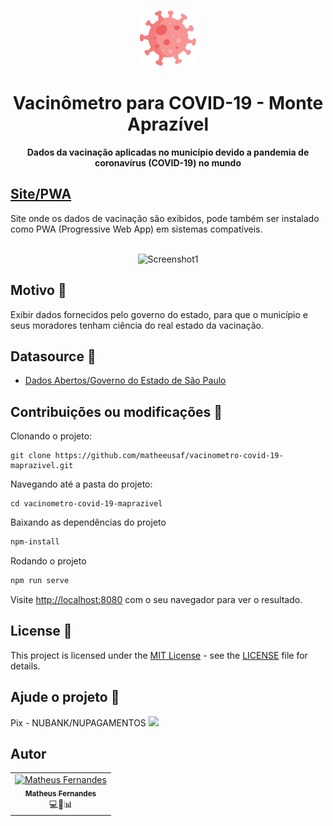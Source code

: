 <p align="center">
  <img src="/src/assets/coronavirus.png" width="90px" float="center"/>
</p>
<h1 align="center">Vacinômetro para COVID-19 - Monte Aprazível</h1>
<p align="center">
  <strong>Dados da vacinação aplicadas no município devido a pandemia de coronavírus (COVID-19) no mundo</strong>
</p>

## [Site/PWA](https://vacinometro-covid-19-maprazivel.pages.dev/)

Site onde os dados de vacinação são exibidos, pode também ser instalado como PWA (Progressive Web App) em sistemas compatíveis.

<div align="center">
  <br>
    <img src="https://ik.imagekit.io/matheeusaf/vacinometro-covid-19-maprazivel.pages.dev__UTgcmxxlX.webp" alt="Screenshot1" width="50%">
  <br>
</div>

## Motivo 🤔

Exibir dados fornecidos pelo governo do estado, para que o município e seus moradores tenham ciência do real estado da vacinação.

## Datasource 💽

- [Dados Abertos/Governo do Estado de São Paulo](https://www.saopaulo.sp.gov.br/planosp/simi/dados-abertos/)

## Contribuições ou modificações 🚀

Clonando o projeto:

```
git clone https://github.com/matheeusaf/vacinometro-covid-19-maprazivel.git
```

Navegando até a pasta do projeto:

```
cd vacinometro-covid-19-maprazivel
```

Baixando as dependências do projeto

```bash
npm-install
```

Rodando o projeto

```bash
npm run serve
```

Visite [http://localhost:8080](http://localhost:8080) com o seu navegador para ver o resultado.

## License 📝

This project is licensed under the [MIT License](https://opensource.org/licenses/MIT) - see the [LICENSE](LICENSE) file for details.

## Ajude o projeto 🤝

Pix - NUBANK/NUPAGAMENTOS
<img src="https://ik.imagekit.io/matheeusaf/qrcode-pix_1ynutvq3w.png" width=400 />

## Autor

<table>
  <tr>
    <td align="center"><a href="https://github.com/matheeusaf"><img src="https://avatars.githubusercontent.com/u/22040962?s=400&u=19d82becfd5b9339cc053f2210a6c366225dbdcf&v=4" width="100px;" alt="Matheus Fernandes"/><br /><sub><b>Matheus Fernandes</b></sub></a><br />💻🎨📊</td>
  <tr>
</table>
